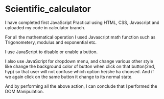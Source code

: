 # Scientific_calculator

I have completed first JavaScript Practical using HTML, CSS, Javascript and uploaded my code in calculator branch. 

For all the mathematical operation I used Javascript math function such as Trigonometery, modulus and exponential etc. 

I use JavaScript to disable or enable a button. 

I also use JavaScript for dropdown menu, and change various other style like change the background color of button when click on that button(2nd, hyp) so that user will not confuse which option he/she ha choosed. And if we again click on the same button it change to its normal state. 

And by performing all the above action, I can conclude that I performed the DOM Manipulation.
